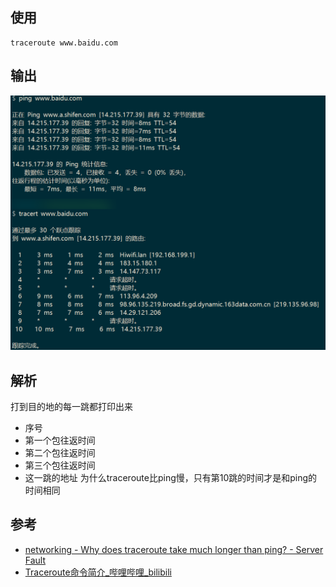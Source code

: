 ## 使用

```
traceroute www.baidu.com
```

## 输出
![](https://raw.githubusercontent.com/TDoct/images/master/1649055898_20220404145856045_15538.png)
## 解析
打到目的地的每一跳都打印出来
- 序号
- 第一个包往返时间
- 第二个包往返时间
- 第三个包往返时间
- 这一跳的地址
为什么traceroute比ping慢，只有第10跳的时间才是和ping的时间相同
## 参考
- [networking \- Why does traceroute take much longer than ping? \- Server Fault](https://serverfault.com/questions/109926/why-does-traceroute-take-much-longer-than-ping)
- [Traceroute命令简介\_哔哩哔哩\_bilibili](https://www.bilibili.com/video/BV14A411s74c)